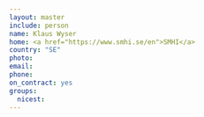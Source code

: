 ```yaml
---
layout: master
include: person
name: Klaus Wyser
home: <a href="https://www.smhi.se/en">SMHI</a>
country: "SE"
photo:
email:
phone:
on_contract: yes
groups:
  nicest:
---
```

